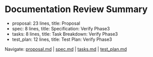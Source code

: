 # Documentation Review Summary

- proposal: 23 lines, title: Proposal
- spec: 8 lines, title: Specification: Verify Phase3
- tasks: 8 lines, title: Task Breakdown: Verify Phase3
- test_plan: 12 lines, title: Test Plan: Verify Phase3

Navigate: [proposal.md](./proposal.md) | [spec.md](./spec.md) | [tasks.md](./tasks.md) | [test_plan.md](./test_plan.md)

